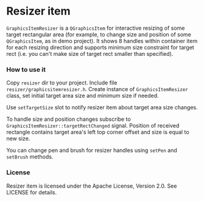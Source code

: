 # Resizer item

`GraphicsItemResizer` is a `QGraphicsItem` for interactive resizing of some target rectangular
area (for example, to change size and position of some `QGraphicsItem`, as in demo project).
It shows 8 handles within container item for each resizing direction and supports
minimum size constraint for target rect (i.e. you can't make size of target rect
smaller than specified).

### How to use it
Copy `resizer` dir to your project. Include file `resizer/graphicsitemresizer.h`.
Create instance of `GraphicsItemResizer` class, set initial target area size
and minimum size if needed.

Use `setTargetSize` slot to notify resizer item about target area size changes.

To handle size and position changes subscribe to `GraphicsItemResizer::targetRectChanged`
signal. Position of received rectangle contains target area's left top corner offset
and size is equal to new size.

You can change pen and brush for resizer handles using `setPen` and `setBrush`
methods.

### License
Resizer item is licensed under the Apache License, Version 2.0. See LICENSE for details.
